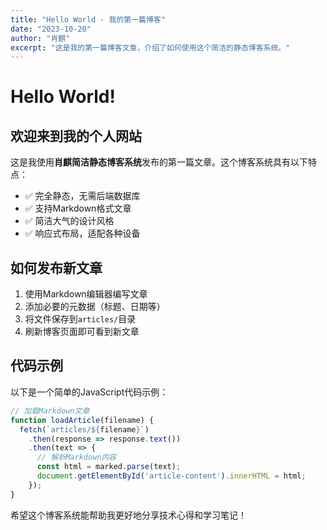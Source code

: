 ```yaml
---
title: "Hello World - 我的第一篇博客"
date: "2023-10-20"
author: "肖麒"
excerpt: "这是我的第一篇博客文章，介绍了如何使用这个简洁的静态博客系统。"
---
```


# Hello World!

## 欢迎来到我的个人网站

这是我使用**肖麒简洁静态博客系统**发布的第一篇文章。这个博客系统具有以下特点：

- ✅ 完全静态，无需后端数据库
- ✅ 支持Markdown格式文章
- ✅ 简洁大气的设计风格
- ✅ 响应式布局，适配各种设备

## 如何发布新文章

1. 使用Markdown编辑器编写文章
2. 添加必要的元数据（标题、日期等）
3. 将文件保存到`articles/`目录
4. 刷新博客页面即可看到新文章

## 代码示例

以下是一个简单的JavaScript代码示例：

```javascript
// 加载Markdown文章
function loadArticle(filename) {
  fetch(`articles/${filename}`)
    .then(response => response.text())
    .then(text => {
      // 解析Markdown内容
      const html = marked.parse(text);
      document.getElementById('article-content').innerHTML = html;
    });
}
```

希望这个博客系统能帮助我更好地分享技术心得和学习笔记！
